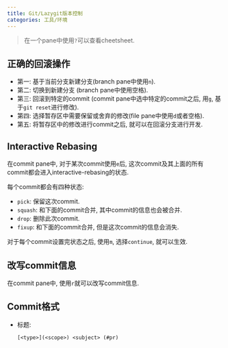 ```yaml
---
title: Git/Lazygit版本控制
categories: 工具/环境
---
```


> 在一个pane中使用`?`可以查看cheetsheet.



## 正确的回滚操作

* 第一: 基于当前分支新建分支(branch pane中使用`n`).
* 第二: 切换到新建分支 (branch pane中使用空格).
* 第三: 回滚到特定的commit (commit pane中选中特定的commit之后, 用`g`, 基于`git reset`进行修改).
* 第四: 选择暂存区中需要保留或舍弃的修改(file pane中使用`d`或者空格).
* 第五: 将暂存区中的修改进行commit之后, 就可以在回滚分支进行开发.



## Interactive Rebasing

在commit pane中, 对于某次commit使用`e`后, 这次commit及其上面的所有commit都会进入interactive-rebasing的状态.

每个commit都会有四种状态:

* `pick`: 保留这次commit.
* `squash`: 和下面的commit合并, 其中commit的信息也会被合并.
* `drop`: 删除此次commit.
* `fixup`: 和下面的commit合并, 但是这次commit的信息会消失.

对于每个commit设置完状态之后, 使用`m`, 选择`continue`, 就可以生效.



## 改写commit信息

在commit pane中, 使用`r`就可以改写commit信息.



## Commit格式

* 标题: 

  ```
  [<type>](<scope>) <subject> (#pr)
  ```
